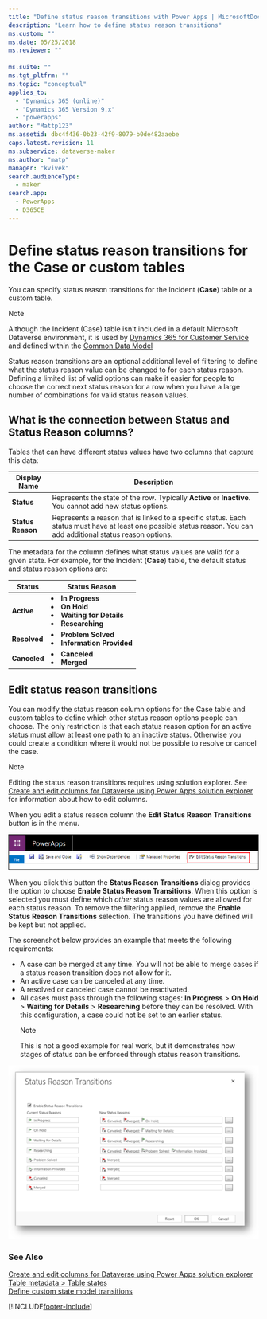 ```yaml
---
title: "Define status reason transitions with Power Apps | MicrosoftDocs"
description: "Learn how to define status reason transitions"
ms.custom: ""
ms.date: 05/25/2018
ms.reviewer: ""

ms.suite: ""
ms.tgt_pltfrm: ""
ms.topic: "conceptual"
applies_to: 
  - "Dynamics 365 (online)"
  - "Dynamics 365 Version 9.x"
  - "powerapps"
author: "Mattp123"
ms.assetid: dbc4f436-0b23-42f9-8079-b0de482aaebe
caps.latest.revision: 11
ms.subservice: dataverse-maker
ms.author: "matp"
manager: "kvivek"
search.audienceType: 
  - maker
search.app: 
  - PowerApps
  - D365CE
---
```


# Define status reason transitions for the Case or custom tables



You can specify status reason transitions for the Incident (**Case**) table or a custom table.

> [!NOTE]
> Although the Incident (Case) table isn't included in a default Microsoft Dataverse environment, it is used by [Dynamics 365 for Customer Service](https://dynamics.microsoft.com/customer-service/) and defined within the [Common Data Model](https://github.com/Microsoft/CDM/blob/master/schemaDocuments/core/applicationCommon/foundationCommon/crmCommon/service/Incident.cdm.json)
  
Status reason transitions are an optional additional level of filtering to define what the status reason value can be changed to for each status reason. Defining a limited list of valid options can make it easier for people to choose the correct next status reason for a row when you have a large number of combinations for valid status reason values.  
  
<a name="BKMK_StatusAndStatusReasons"></a>

## What is the connection between Status and Status Reason columns?  

Tables that can have different status values have two columns that capture this data:  
  
|Display Name|Description|  
|------------------|-----------------|  
|**Status**|Represents the state of the row. Typically **Active** or **Inactive**. You cannot add new status options.|  
|**Status Reason**|Represents a reason that is linked to a specific status. Each status must have at least one possible status reason. You can add additional status reason options.|  
  
The metadata for the column defines what status values are valid for a given state. For example, for the Incident (**Case**) table, the default status and status reason options are:  
  
|Status|Status Reason|  
|------------|-------------------|  
|**Active**|<li>**In Progress**</li><li>**On Hold**</li><li>**Waiting for Details**</li><li>**Researching**</li>| 
|**Resolved**|<li>**Problem Solved**</li><li>**Information Provided**</li>|
|**Canceled**|<li>**Canceled**</li><li>**Merged**</li>|
  
  
<a name="BKMK_EditStatusReasonTransitions"></a>   

## Edit status reason transitions
 
You can modify the status reason column options for the Case table and custom tables to define which other status reason options people can choose. The only restriction is that each status reason option for an active status must allow at least one path to an inactive status. Otherwise you could create a condition where it would not be possible to resolve or cancel the case.  

> [!NOTE]
> Editing the status reason transitions requires using solution explorer. See [Create and edit columns for Dataverse using Power Apps solution explorer](create-edit-field-solution-explorer.md) for information about how to edit columns.
  
 When you edit a status reason column the **Edit Status Reason Transitions** button is in the menu. 

![Edit Status Reason Transitions command.](media/status-reason-transitions-command.png)

When you click this button the **Status Reason Transitions** dialog provides the option to choose **Enable Status Reason Transitions**. When this option is selected you must define which *other* status reason values are allowed for each status reason. To remove the filtering applied, remove the **Enable Status Reason Transitions** selection. The transitions you have defined will be kept but not applied.  
  
The screenshot below provides an example that meets the following requirements: 
 
- A case can be merged at any time. You will not be able to merge cases if a status reason transition does not allow for it.  
- An active case can be canceled at any time.  
- A resolved or canceled case cannot be reactivated.  
- All cases must pass through the following stages: **In Progress** > **On Hold** > **Waiting for Details** > **Researching** before they can be resolved. With this configuration, a case could not be set to an earlier status.  
  > [!NOTE]
  >  This is not a good example for real work, but it demonstrates how stages of status can be enforced through status reason transitions.  
  
 ![Example of status reason transitions for case.](media/status-reason-transitions-example.PNG)  
  
### See Also  

[Create and edit columns for Dataverse using Power Apps solution explorer](create-edit-field-solution-explorer.md)<br />
[Table metadata > Table states](/powerapps/developer/data-platform/table-metadata#table-states)<br />
[Define custom state model transitions](/dynamics365/customer-engagement/developer/define-custom-state-model-transitions)



[!INCLUDE[footer-include](../../includes/footer-banner.md)]